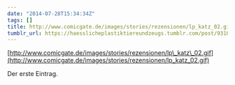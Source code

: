 ```yaml
---
date: "2014-07-28T15:34:34Z"
tags: []
title: http://www.comicgate.de/images/stories/rezensionen/lp_katz_02.gif
tumblr_url: https://haesslicheplastiktiereundzeugs.tumblr.com/post/93109932642/der-erste-eintrag
---
```

[http://www.comicgate.de/images/stories/rezensionen/lp\_katz\_02.gif](http://www.comicgate.de/images/stories/rezensionen/lp_katz_02.gif)  

Der erste Eintrag.

